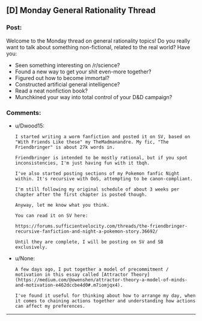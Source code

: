 ## [D] Monday General Rationality Thread

### Post:

Welcome to the Monday thread on general rationality topics!  Do you really want to talk about something non-fictional, related to the real world?  Have you:

* Seen something interesting on /r/science?
* Found a new way to get your shit even-more together?
* Figured out how to become immortal?
* Constructed artificial general intelligence?
* Read a neat nonfiction book?
* Munchkined your way into total control of your D&D campaign?


### Comments:

- u/Dwood15:
  ```
  I started writing a worm fanfiction and posted it on SV, based on "With Friends Like these" my TheMadmanandre. My fic, "The Friendbringer" is about 27k words in.

  Friendbringer is intended to be mostly rational, but if you spot inconsistencies, I'm just having fun with it tbqh.

  I've also started posting sections of my Pokemon fanfic Night within. It's recursive with OoS, attempting to be canon-compliant. 

  I'm still following my original schedule of about 3 weeks per chapter after the first chapter is posted though.

  Anyway, let me know what you think.

  You can read it on SV here: 

  https://forums.sufficientvelocity.com/threads/the-friendbringer-recursive-fanfiction-and-night-a-pokemon-story.36692/

  Until they are complete, I will be posting on SV and SB exclusively.
  ```

- u/None:
  ```
  A few days ago, I put together a model of precommitment / motivation in this essay called [Attractor Theory](https://medium.com/@owenshen/attractor-theory-a-model-of-minds-and-motivation-e462dccbe4d0#.m7iomjqx4).

  I've found it useful for thinking about how to arrange my day, when it comes to chaining actions together and understanding how actions can affect my preferences.
  ```

---

